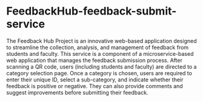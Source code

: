 # FeedbackHub-feedback-submit-service
The Feedback Hub Project is an innovative web-based application designed to streamline the collection, analysis, and management of feedback from students and faculty.
This service is a component of a microservice-based web application that manages the feedback submission process. After scanning a QR code, users (including students and faculty) are directed to a category selection page. Once a category is chosen, users are required to enter their unique ID, select a sub-category, and indicate whether their feedback is positive or negative. They can also provide comments and suggest improvements before submitting their feedback.
